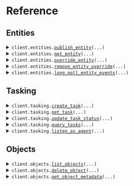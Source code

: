 # Reference
## Entities
<details><summary><code>client.entities.<a href="src/anduril/entities/client.py">publish_entity</a>(...)</code></summary>
<dl>
<dd>

#### 📝 Description

<dl>
<dd>

<dl>
<dd>

Publish an entity for ingest into the Entities API. Entities created with this method are "owned" by the originator: other sources, 
such as the UI, may not edit or delete these entities. The server validates entities at API call time and 
returns an error if the entity is invalid.

An entity ID must be provided when calling this endpoint. If the entity referenced by the entity ID does not exist
then it will be created. Otherwise the entity will be updated. An entity will only be updated if its
provenance.sourceUpdateTime is greater than the provenance.sourceUpdateTime of the existing entity.
</dd>
</dl>
</dd>
</dl>

#### 🔌 Usage

<dl>
<dd>

<dl>
<dd>

```python
from anduril import anduril

client = anduril(
    token="YOUR_TOKEN",
)
client.entities.publish_entity()

```
</dd>
</dl>
</dd>
</dl>

#### ⚙️ Parameters

<dl>
<dd>

<dl>
<dd>

**entity_id:** `typing.Optional[str]` 

A Globally Unique Identifier (GUID) for your entity. If this field is empty, the Entity Manager API
 automatically generates an ID when it creates the entity.
    
</dd>
</dl>

<dl>
<dd>

**description:** `typing.Optional[str]` 

A human-readable entity description that's helpful for debugging purposes and human
 traceability. If this field is empty, the Entity Manager API generates one for you.
    
</dd>
</dl>

<dl>
<dd>

**is_live:** `typing.Optional[bool]` 

Indicates the entity is active and should have a lifecycle state of CREATE or UPDATE.
 Set this field to true when publishing an entity.
    
</dd>
</dl>

<dl>
<dd>

**created_time:** `typing.Optional[dt.datetime]` 

The time when the entity was first known to the entity producer. If this field is empty, the Entity Manager API uses the
 current timestamp of when the entity is first received.
 For example, when a drone is first powered on, it might report its startup time as the created time.
 The timestamp doesn't change for the lifetime of an entity.
    
</dd>
</dl>

<dl>
<dd>

**expiry_time:** `typing.Optional[dt.datetime]` 

Future time that expires an entity and updates the is_live flag.
 For entities that are constantly updating, the expiry time also updates.
 In some cases, this may differ from is_live.
 Example: Entities with tasks exported to an external system must remain
 active even after they expire.
 This field is required when publishing a prepopulated entity.
 The expiry time must be in the future, but less than 30 days from the current time.
    
</dd>
</dl>

<dl>
<dd>

**status:** `typing.Optional[Status]` — Human-readable descriptions of what the entity is currently doing.
    
</dd>
</dl>

<dl>
<dd>

**location:** `typing.Optional[Location]` — Geospatial data related to the entity, including its position, kinematics, and orientation.
    
</dd>
</dl>

<dl>
<dd>

**location_uncertainty:** `typing.Optional[LocationUncertainty]` — Indicates uncertainty of the entity's position and kinematics.
    
</dd>
</dl>

<dl>
<dd>

**geo_shape:** `typing.Optional[GeoShape]` — Geospatial representation of the entity, including entities that cover an area rather than a fixed point.
    
</dd>
</dl>

<dl>
<dd>

**geo_details:** `typing.Optional[GeoDetails]` — Additional details on what the geospatial area or point represents, along with visual display details.
    
</dd>
</dl>

<dl>
<dd>

**aliases:** `typing.Optional[Aliases]` — Entity name displayed in the Lattice UI side panel. Also includes identifiers that other systems can use to reference the same entity.
    
</dd>
</dl>

<dl>
<dd>

**tracked:** `typing.Optional[Tracked]` — If this entity is tracked by another entity, this component contains data related to how it's being tracked.
    
</dd>
</dl>

<dl>
<dd>

**correlation:** `typing.Optional[Correlation]` — If this entity has been correlated or decorrelated to another one, this component contains information on the correlation or decorrelation.
    
</dd>
</dl>

<dl>
<dd>

**mil_view:** `typing.Optional[MilView]` — View of the entity.
    
</dd>
</dl>

<dl>
<dd>

**ontology:** `typing.Optional[Ontology]` — Ontology defines an entity's categorization in Lattice, and improves data retrieval and integration. Builds a standardized representation of the entity.
    
</dd>
</dl>

<dl>
<dd>

**sensors:** `typing.Optional[Sensors]` — Details an entity's available sensors.
    
</dd>
</dl>

<dl>
<dd>

**payloads:** `typing.Optional[Payloads]` — Details an entity's available payloads.
    
</dd>
</dl>

<dl>
<dd>

**power_state:** `typing.Optional[PowerState]` — Details the entity's power source.
    
</dd>
</dl>

<dl>
<dd>

**provenance:** `typing.Optional[Provenance]` — The primary data source provenance for this entity.
    
</dd>
</dl>

<dl>
<dd>

**overrides:** `typing.Optional[Overrides]` — Provenance of override data.
    
</dd>
</dl>

<dl>
<dd>

**indicators:** `typing.Optional[Indicators]` 

Describes an entity's specific characteristics and the operations that can be performed on the entity.
 For example, "simulated" informs the operator that the entity is from a simulation, and "deletable"
 informs the operator (and system) that the delete operation is valid against the entity.
    
</dd>
</dl>

<dl>
<dd>

**target_priority:** `typing.Optional[TargetPriority]` — The prioritization associated with an entity, such as if it's a threat or a high-value target.
    
</dd>
</dl>

<dl>
<dd>

**signal:** `typing.Optional[Signal]` — Describes an entity's signal characteristics, primarily used when an entity is a signal of interest.
    
</dd>
</dl>

<dl>
<dd>

**transponder_codes:** `typing.Optional[TransponderCodes]` — A message describing any transponder codes associated with Mode 1, 2, 3, 4, 5, S interrogations. These are related to ADS-B modes.
    
</dd>
</dl>

<dl>
<dd>

**data_classification:** `typing.Optional[Classification]` 

Describes an entity's security classification levels at an overall classification level and on a per
 field level.
    
</dd>
</dl>

<dl>
<dd>

**task_catalog:** `typing.Optional[TaskCatalog]` — A catalog of tasks that can be performed by an entity.
    
</dd>
</dl>

<dl>
<dd>

**media:** `typing.Optional[Media]` — Media associated with an entity, such as videos, images, or thumbnails.
    
</dd>
</dl>

<dl>
<dd>

**relationships:** `typing.Optional[Relationships]` — The relationships between this entity and other entities in the common operational picture (COP).
    
</dd>
</dl>

<dl>
<dd>

**visual_details:** `typing.Optional[VisualDetails]` — Visual details associated with the display of an entity in the client.
    
</dd>
</dl>

<dl>
<dd>

**dimensions:** `typing.Optional[Dimensions]` — Physical dimensions of the entity.
    
</dd>
</dl>

<dl>
<dd>

**route_details:** `typing.Optional[RouteDetails]` — Additional information about an entity's route.
    
</dd>
</dl>

<dl>
<dd>

**schedules:** `typing.Optional[Schedules]` — Schedules associated with this entity.
    
</dd>
</dl>

<dl>
<dd>

**health:** `typing.Optional[Health]` — Health metrics or connection status reported by the entity.
    
</dd>
</dl>

<dl>
<dd>

**group_details:** `typing.Optional[GroupDetails]` — Details for the group associated with this entity.
    
</dd>
</dl>

<dl>
<dd>

**supplies:** `typing.Optional[Supplies]` — Contains relevant supply information for the entity, such as fuel.
    
</dd>
</dl>

<dl>
<dd>

**orbit:** `typing.Optional[Orbit]` — Orbit information for space objects.
    
</dd>
</dl>

<dl>
<dd>

**request_options:** `typing.Optional[RequestOptions]` — Request-specific configuration.
    
</dd>
</dl>
</dd>
</dl>


</dd>
</dl>
</details>

<details><summary><code>client.entities.<a href="src/anduril/entities/client.py">get_entity</a>(...)</code></summary>
<dl>
<dd>

#### 🔌 Usage

<dl>
<dd>

<dl>
<dd>

```python
from anduril import anduril

client = anduril(
    token="YOUR_TOKEN",
)
client.entities.get_entity(
    entity_id="entityId",
)

```
</dd>
</dl>
</dd>
</dl>

#### ⚙️ Parameters

<dl>
<dd>

<dl>
<dd>

**entity_id:** `str` — ID of the entity to return
    
</dd>
</dl>

<dl>
<dd>

**request_options:** `typing.Optional[RequestOptions]` — Request-specific configuration.
    
</dd>
</dl>
</dd>
</dl>


</dd>
</dl>
</details>

<details><summary><code>client.entities.<a href="src/anduril/entities/client.py">override_entity</a>(...)</code></summary>
<dl>
<dd>

#### 📝 Description

<dl>
<dd>

<dl>
<dd>

Only fields marked with overridable can be overridden. Please refer to our documentation to see the comprehensive
list of fields that can be overridden. The entity in the request body should only have a value set on the field 
specified in the field path parameter. Field paths are rooted in the base entity object and must be represented 
using lower_snake_case. Do not include "entity" in the field path.

Note that overrides are applied in an eventually consistent manner. If multiple overrides are created 
concurrently for the same field path, the last writer wins.
</dd>
</dl>
</dd>
</dl>

#### 🔌 Usage

<dl>
<dd>

<dl>
<dd>

```python
from anduril import anduril

client = anduril(
    token="YOUR_TOKEN",
)
client.entities.override_entity(
    entity_id="entityId",
    field_path="mil_view.disposition",
)

```
</dd>
</dl>
</dd>
</dl>

#### ⚙️ Parameters

<dl>
<dd>

<dl>
<dd>

**entity_id:** `str` — The unique ID of the entity to override
    
</dd>
</dl>

<dl>
<dd>

**field_path:** `str` — fieldPath to override
    
</dd>
</dl>

<dl>
<dd>

**entity:** `typing.Optional[Entity]` 

The entity containing the overridden fields. The service will extract the overridable fields from 
the object and ignore all other fields.
    
</dd>
</dl>

<dl>
<dd>

**provenance:** `typing.Optional[Provenance]` — Additional information about the source of the override.
    
</dd>
</dl>

<dl>
<dd>

**request_options:** `typing.Optional[RequestOptions]` — Request-specific configuration.
    
</dd>
</dl>
</dd>
</dl>


</dd>
</dl>
</details>

<details><summary><code>client.entities.<a href="src/anduril/entities/client.py">remove_entity_override</a>(...)</code></summary>
<dl>
<dd>

#### 📝 Description

<dl>
<dd>

<dl>
<dd>

This operation clears the override value from the specified field path on the entity.
</dd>
</dl>
</dd>
</dl>

#### 🔌 Usage

<dl>
<dd>

<dl>
<dd>

```python
from anduril import anduril

client = anduril(
    token="YOUR_TOKEN",
)
client.entities.remove_entity_override(
    entity_id="entityId",
    field_path="mil_view.disposition",
)

```
</dd>
</dl>
</dd>
</dl>

#### ⚙️ Parameters

<dl>
<dd>

<dl>
<dd>

**entity_id:** `str` — The unique ID of the entity to undo an override from.
    
</dd>
</dl>

<dl>
<dd>

**field_path:** `str` — The fieldPath to clear overrides from.
    
</dd>
</dl>

<dl>
<dd>

**request_options:** `typing.Optional[RequestOptions]` — Request-specific configuration.
    
</dd>
</dl>
</dd>
</dl>


</dd>
</dl>
</details>

<details><summary><code>client.entities.<a href="src/anduril/entities/client.py">long_poll_entity_events</a>(...)</code></summary>
<dl>
<dd>

#### 📝 Description

<dl>
<dd>

<dl>
<dd>

This is a long polling API that will first return all pre-existing data and then return all new data as
it becomes available. If you want to start a new polling session then open a request with an empty
'sessionToken' in the request body. The server will return a new session token in the response.
If you want to retrieve the next batch of results from an existing polling session then send the session
token you received from the server in the request body. If no new data is available then the server will
hold the connection open for up to 5 minutes. After the 5 minute timeout period, the server will close the 
connection with no results and you may resume polling with the same session token. If your session falls behind 
more than 3x the total number of entities in the environment, the server will terminate your session. 
In this case you must start a new session by sending a request with an empty session token.
</dd>
</dl>
</dd>
</dl>

#### 🔌 Usage

<dl>
<dd>

<dl>
<dd>

```python
from anduril import anduril

client = anduril(
    token="YOUR_TOKEN",
)
client.entities.long_poll_entity_events(
    session_token="sessionToken",
)

```
</dd>
</dl>
</dd>
</dl>

#### ⚙️ Parameters

<dl>
<dd>

<dl>
<dd>

**session_token:** `str` — Long-poll session identifier. Leave empty to start a new polling session.
    
</dd>
</dl>

<dl>
<dd>

**batch_size:** `typing.Optional[int]` — Maximum size of response batch. Defaults to 100. Must be between 1 and 2000 (inclusive).
    
</dd>
</dl>

<dl>
<dd>

**request_options:** `typing.Optional[RequestOptions]` — Request-specific configuration.
    
</dd>
</dl>
</dd>
</dl>


</dd>
</dl>
</details>

## Tasking
<details><summary><code>client.tasking.<a href="src/anduril/tasking/client.py">create_task</a>(...)</code></summary>
<dl>
<dd>

#### 📝 Description

<dl>
<dd>

<dl>
<dd>

Submit a request to create a task and schedule it for delivery. Tasks, once delivered, will 
be asynchronously updated by their destined agent. 
</dd>
</dl>
</dd>
</dl>

#### 🔌 Usage

<dl>
<dd>

<dl>
<dd>

```python
from anduril import anduril

client = anduril(
    token="YOUR_TOKEN",
)
client.tasking.create_task()

```
</dd>
</dl>
</dd>
</dl>

#### ⚙️ Parameters

<dl>
<dd>

<dl>
<dd>

**task_id:** `typing.Optional[str]` 

If non-empty, will set the requested Task ID, otherwise will generate a new random
GUID. Will reject if supplied Task ID does not match [A-Za-z0-9_-.]{5,36}.
    
</dd>
</dl>

<dl>
<dd>

**display_name:** `typing.Optional[str]` — Human readable display name for this Task, should be short (<100 chars).
    
</dd>
</dl>

<dl>
<dd>

**description:** `typing.Optional[str]` — Longer, free form human readable description of this Task.
    
</dd>
</dl>

<dl>
<dd>

**specification:** `typing.Optional[GoogleProtobufAny]` — Full set of task parameters.
    
</dd>
</dl>

<dl>
<dd>

**author:** `typing.Optional[Principal]` 
    
</dd>
</dl>

<dl>
<dd>

**relations:** `typing.Optional[Relations]` 

Any relationships associated with this Task, such as a parent Task or an assignee
this Task is designated to for execution.
    
</dd>
</dl>

<dl>
<dd>

**is_executed_elsewhere:** `typing.Optional[bool]` 

If set, then the service will not trigger execution of this task on an agent. Useful
for when ingesting tasks from an external system that is triggering execution of tasks
on agents.
    
</dd>
</dl>

<dl>
<dd>

**initial_entities:** `typing.Optional[typing.Sequence[TaskEntity]]` 

Indicates an initial set of entities that can be used to execute an entity aware
task. For example, an entity Objective, an entity Keep In Zone, etc.
    
</dd>
</dl>

<dl>
<dd>

**request_options:** `typing.Optional[RequestOptions]` — Request-specific configuration.
    
</dd>
</dl>
</dd>
</dl>


</dd>
</dl>
</details>

<details><summary><code>client.tasking.<a href="src/anduril/tasking/client.py">get_task</a>(...)</code></summary>
<dl>
<dd>

#### 🔌 Usage

<dl>
<dd>

<dl>
<dd>

```python
from anduril import anduril

client = anduril(
    token="YOUR_TOKEN",
)
client.tasking.get_task(
    task_id="taskId",
)

```
</dd>
</dl>
</dd>
</dl>

#### ⚙️ Parameters

<dl>
<dd>

<dl>
<dd>

**task_id:** `str` — ID of task to return
    
</dd>
</dl>

<dl>
<dd>

**request_options:** `typing.Optional[RequestOptions]` — Request-specific configuration.
    
</dd>
</dl>
</dd>
</dl>


</dd>
</dl>
</details>

<details><summary><code>client.tasking.<a href="src/anduril/tasking/client.py">update_task_status</a>(...)</code></summary>
<dl>
<dd>

#### 📝 Description

<dl>
<dd>

<dl>
<dd>

Update the status of a task.
</dd>
</dl>
</dd>
</dl>

#### 🔌 Usage

<dl>
<dd>

<dl>
<dd>

```python
from anduril import anduril

client = anduril(
    token="YOUR_TOKEN",
)
client.tasking.update_task_status(
    task_id="taskId",
)

```
</dd>
</dl>
</dd>
</dl>

#### ⚙️ Parameters

<dl>
<dd>

<dl>
<dd>

**task_id:** `str` — ID of task to update status of
    
</dd>
</dl>

<dl>
<dd>

**status_version:** `typing.Optional[int]` 

The status version of the task to update. This version number increments to indicate the task's 
current stage in its status lifecycle. Specifically, whenever a task's status updates, the status 
version increments by one. Any status updates received with a lower status version number than what 
is known are considered stale and ignored.
    
</dd>
</dl>

<dl>
<dd>

**new_status:** `typing.Optional[TaskStatus]` — The new status of the task.
    
</dd>
</dl>

<dl>
<dd>

**author:** `typing.Optional[Principal]` 
    
</dd>
</dl>

<dl>
<dd>

**request_options:** `typing.Optional[RequestOptions]` — Request-specific configuration.
    
</dd>
</dl>
</dd>
</dl>


</dd>
</dl>
</details>

<details><summary><code>client.tasking.<a href="src/anduril/tasking/client.py">query_tasks</a>(...)</code></summary>
<dl>
<dd>

#### 📝 Description

<dl>
<dd>

<dl>
<dd>

Query for tasks by a specified search criteria.
</dd>
</dl>
</dd>
</dl>

#### 🔌 Usage

<dl>
<dd>

<dl>
<dd>

```python
from anduril import anduril

client = anduril(
    token="YOUR_TOKEN",
)
client.tasking.query_tasks()

```
</dd>
</dl>
</dd>
</dl>

#### ⚙️ Parameters

<dl>
<dd>

<dl>
<dd>

**page_token:** `typing.Optional[str]` — If set, returns results starting from the given pageToken.
    
</dd>
</dl>

<dl>
<dd>

**parent_task_id:** `typing.Optional[str]` 

If present matches Tasks with this parent Task ID.
Note: this is mutually exclusive with all other query parameters, i.e., either provide parent Task ID, or
any of the remaining parameters, but not both.
    
</dd>
</dl>

<dl>
<dd>

**status_filter:** `typing.Optional[TaskQueryStatusFilter]` 
    
</dd>
</dl>

<dl>
<dd>

**update_time_range:** `typing.Optional[TaskQueryUpdateTimeRange]` — If provided, only provides Tasks updated within the time range.
    
</dd>
</dl>

<dl>
<dd>

**request_options:** `typing.Optional[RequestOptions]` — Request-specific configuration.
    
</dd>
</dl>
</dd>
</dl>


</dd>
</dl>
</details>

<details><summary><code>client.tasking.<a href="src/anduril/tasking/client.py">listen_as_agent</a>(...)</code></summary>
<dl>
<dd>

#### 📝 Description

<dl>
<dd>

<dl>
<dd>

This is a long polling API that will block until a new task is ready for delivery. If no new task is 
available then the server will hold on to your request for up to 5 minutes, after that 5 minute timeout 
period you will be expected to reinitiate a new request.
</dd>
</dl>
</dd>
</dl>

#### 🔌 Usage

<dl>
<dd>

<dl>
<dd>

```python
from anduril import anduril

client = anduril(
    token="YOUR_TOKEN",
)
client.tasking.listen_as_agent()

```
</dd>
</dl>
</dd>
</dl>

#### ⚙️ Parameters

<dl>
<dd>

<dl>
<dd>

**agent_selector:** `typing.Optional[EntityIdsSelector]` — Selector criteria to determine which Agent Tasks the agent receives
    
</dd>
</dl>

<dl>
<dd>

**request_options:** `typing.Optional[RequestOptions]` — Request-specific configuration.
    
</dd>
</dl>
</dd>
</dl>


</dd>
</dl>
</details>

## Objects
<details><summary><code>client.objects.<a href="src/anduril/objects/client.py">list_objects</a>(...)</code></summary>
<dl>
<dd>

#### 📝 Description

<dl>
<dd>

<dl>
<dd>

Lists objects stored across your environment. You can define a prefix to list a subset of your objects. If you do not set a prefix, Lattice returns all available objects.
</dd>
</dl>
</dd>
</dl>

#### 🔌 Usage

<dl>
<dd>

<dl>
<dd>

```python
from anduril import anduril

client = anduril(
    token="YOUR_TOKEN",
)
response = client.objects.list_objects()
for item in response:
    yield item
# alternatively, you can paginate page-by-page
for page in response.iter_pages():
    yield page

```
</dd>
</dl>
</dd>
</dl>

#### ⚙️ Parameters

<dl>
<dd>

<dl>
<dd>

**prefix:** `typing.Optional[str]` — Filters the objects based on the specified prefix path. If no path is specified, all objects are returned.
    
</dd>
</dl>

<dl>
<dd>

**since_timestamp:** `typing.Optional[dt.datetime]` — Sets the age for the oldest objects to query across the environment.
    
</dd>
</dl>

<dl>
<dd>

**page_token:** `typing.Optional[str]` — Base64 and URL-encoded cursor returned by the service to continue paging.
    
</dd>
</dl>

<dl>
<dd>

**request_options:** `typing.Optional[RequestOptions]` — Request-specific configuration.
    
</dd>
</dl>
</dd>
</dl>


</dd>
</dl>
</details>

<details><summary><code>client.objects.<a href="src/anduril/objects/client.py">delete_object</a>(...)</code></summary>
<dl>
<dd>

#### 📝 Description

<dl>
<dd>

<dl>
<dd>

Deletes an object from your environment given the objectPath path parameter.
</dd>
</dl>
</dd>
</dl>

#### 🔌 Usage

<dl>
<dd>

<dl>
<dd>

```python
from anduril import anduril

client = anduril(
    token="YOUR_TOKEN",
)
client.objects.delete_object(
    object_path="objectPath",
)

```
</dd>
</dl>
</dd>
</dl>

#### ⚙️ Parameters

<dl>
<dd>

<dl>
<dd>

**object_path:** `str` — The path of the object to delete.
    
</dd>
</dl>

<dl>
<dd>

**request_options:** `typing.Optional[RequestOptions]` — Request-specific configuration.
    
</dd>
</dl>
</dd>
</dl>


</dd>
</dl>
</details>

<details><summary><code>client.objects.<a href="src/anduril/objects/client.py">get_object_metadata</a>(...)</code></summary>
<dl>
<dd>

#### 📝 Description

<dl>
<dd>

<dl>
<dd>

Returns metadata for a specified object path. Use this to fetch metadata such as object size (size_bytes), its expiry time (expiry_time), or its latest update timestamp (last_updated_at).
</dd>
</dl>
</dd>
</dl>

#### 🔌 Usage

<dl>
<dd>

<dl>
<dd>

```python
from anduril import anduril

client = anduril(
    token="YOUR_TOKEN",
)
client.objects.get_object_metadata(
    object_path="objectPath",
)

```
</dd>
</dl>
</dd>
</dl>

#### ⚙️ Parameters

<dl>
<dd>

<dl>
<dd>

**object_path:** `str` — The path of the object to query.
    
</dd>
</dl>

<dl>
<dd>

**request_options:** `typing.Optional[RequestOptions]` — Request-specific configuration.
    
</dd>
</dl>
</dd>
</dl>


</dd>
</dl>
</details>

